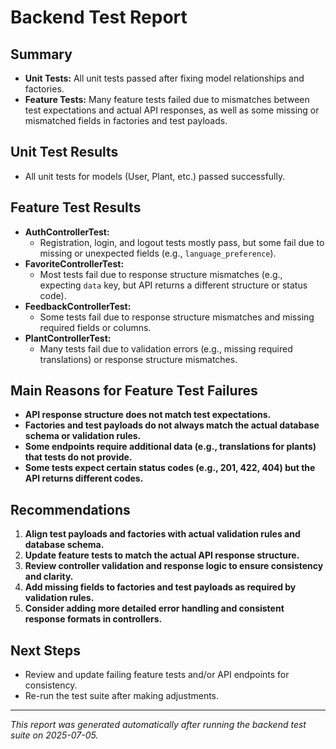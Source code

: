 # Backend Test Report

## Summary

- **Unit Tests:** All unit tests passed after fixing model relationships and factories.
- **Feature Tests:** Many feature tests failed due to mismatches between test expectations and actual API responses, as well as some missing or mismatched fields in factories and test payloads.

## Unit Test Results
- All unit tests for models (User, Plant, etc.) passed successfully.

## Feature Test Results
- **AuthControllerTest:**
  - Registration, login, and logout tests mostly pass, but some fail due to missing or unexpected fields (e.g., `language_preference`).
- **FavoriteControllerTest:**
  - Most tests fail due to response structure mismatches (e.g., expecting `data` key, but API returns a different structure or status code).
- **FeedbackControllerTest:**
  - Some tests fail due to response structure mismatches and missing required fields or columns.
- **PlantControllerTest:**
  - Many tests fail due to validation errors (e.g., missing required translations) or response structure mismatches.

## Main Reasons for Feature Test Failures
- **API response structure does not match test expectations.**
- **Factories and test payloads do not always match the actual database schema or validation rules.**
- **Some endpoints require additional data (e.g., translations for plants) that tests do not provide.**
- **Some tests expect certain status codes (e.g., 201, 422, 404) but the API returns different codes.**

## Recommendations
1. **Align test payloads and factories with actual validation rules and database schema.**
2. **Update feature tests to match the actual API response structure.**
3. **Review controller validation and response logic to ensure consistency and clarity.**
4. **Add missing fields to factories and test payloads as required by validation rules.**
5. **Consider adding more detailed error handling and consistent response formats in controllers.**

## Next Steps
- Review and update failing feature tests and/or API endpoints for consistency.
- Re-run the test suite after making adjustments.

---

*This report was generated automatically after running the backend test suite on 2025-07-05.* 